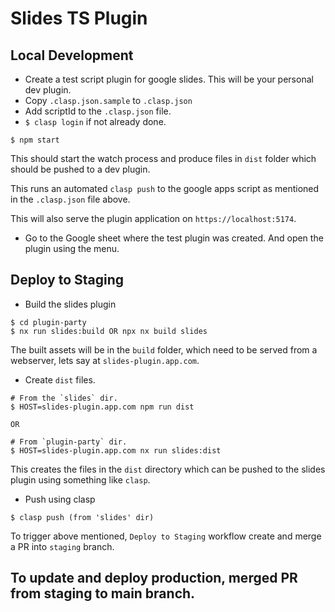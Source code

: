 # Slides TS Plugin

## Local Development

- Create a test script plugin for google slides. This will be your personal dev plugin.
- Copy `.clasp.json.sample` to `.clasp.json`
- Add scriptId to the `.clasp.json` file.
- `$ clasp login` if not already done.

```
$ npm start
```

This should start the watch process and produce files in `dist` folder which should be pushed to a dev plugin.

This runs an automated `clasp push` to the google apps script as mentioned in the `.clasp.json` file above.

This will also serve the plugin application on `https://localhost:5174`.

- Go to the Google sheet where the test plugin was created. And open the plugin using the menu.

## Deploy to Staging

- Build the slides plugin

```
$ cd plugin-party
$ nx run slides:build OR npx nx build slides
```

The built assets will be in the `build` folder, which need
to be served from a webserver, lets say at `slides-plugin.app.com`.

- Create `dist` files.

```
# From the `slides` dir.
$ HOST=slides-plugin.app.com npm run dist

OR

# From `plugin-party` dir.
$ HOST=slides-plugin.app.com nx run slides:dist
```

This creates the files in the `dist` directory which can be pushed to the slides plugin using something like `clasp`.

- Push using clasp

```
$ clasp push (from 'slides' dir)
```

To trigger above mentioned, `Deploy to Staging` workflow create and merge a PR into `staging` branch.

## To update and deploy production, merged PR from staging to main branch.